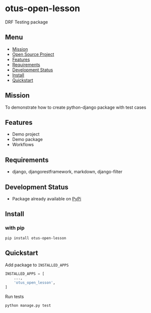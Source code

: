 # otus-open-lesson

DRF Testing package

## Menu

- [Mission](#mission)
- [Open Source Project](#open-source-project)
- [Features](#features)
- [Requirements](#requirements)
- [Development Status](#development-status)
- [Install](#install)
- [Quickstart](#quickstart)

## Mission

To demonstrate how to create python-django package with test cases

## Features

- Demo project
- Demo package
- Workflows

## Requirements

- django, djangorestframework, markdown, django-filter

## Development Status

- Package already available on [PyPi](https://pypi.org/project/otus-open-lesson/)

## Install

### with pip

```commandline
pip install otus-open-lesson
```

## Quickstart

Add package to `INSTALLED_APPS`

```python
INSTALLED_APPS = [
    ...,
    'otus_open_lesson',
]
```

Run tests

```commandline
python manage.py test
```
